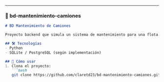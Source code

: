 
---

### 🚚 **bd-mantenimiento-camiones**

```md
# BD Mantenimiento de Camiones

Proyecto backend que simula un sistema de mantenimiento para una flota de camiones. Incluye diseño y conexión a base de datos.

## 🛠 Tecnologías
- Python
- SQLite / PostgreSQL (según implementación)

## 🚀 Cómo usar
1. Clona el proyecto:
   ```bash
   git clone https://github.com/claretd23/bd-mantenimiento-camiones.git
